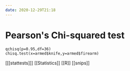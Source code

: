 ```yaml
---
date: 2020-12-29T21:18
---
```


# Pearson's Chi-squared test

	qchisq(p=0.95,df=36)
	chisq.test(x=armed$knife,y=armed$firearm)

[[[stattests]]]
[[Statistics]]
[[R]]
[[snips]]
